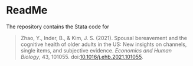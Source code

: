 # ReadMe
The repository contains the Stata code for <br>
> Zhao, Y., Inder, B., & Kim, J. S. (2021). Spousal bereavement and the cognitive health of older adults in the US: New insights on channels, single items, and subjective evidence. *Economics and Human Biology*, 43, 101055. doi:[10.1016/j.ehb.2021.101055](https://doi.org/10.1016/j.ehb.2021.101055).
